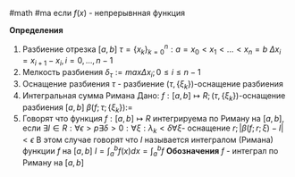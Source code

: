 #math #ma 
если $f(x)$ - непрерывнная функция 

**Определения**
1. Разбиение отрезка $[a, b]$
	$\tau = \{x_k\}^n_{k=0}:a =x_0 < x_1 < \dots < x_n = b$
	$\Delta x_i=x_{i+1}-x_i, i = 0,\dots, n-1$
2. Мелкость разбиения
	$\delta_{\tau} := max \Delta x_i; 0 \leq i \leq n-1$
3. Оснащение разбиения 
	$\tau$ - разбиение
	$(\tau, \{\xi_k\})$-оснащение разбиения
4. Интегральная сумма Римана
	Дано: $f: [a,b] \mapsto R; (\tau, \{\xi_k\})$-оснащение разбиения $[a, b]$
	$\beta(f;\tau;\{\xi_k\}):=$
5. Говорят что функция $f: [a, b] \mapsto R$ интегрируема по Риману на $[a,b]$, если 
	$\exists I \in R : \forall \epsilon > p \exists \delta > 0: \forall \xi : \lambda_k < \delta \forall \xi \text{- оснащение } r; |\beta(f;r;\xi) - I| < \epsilon$
	В этом случае говорят что $I$ называется интегралом (Римана) функции $f$ на $[a, b]$
	$I = \int^b_a f(x)dx = \int ^b_af$
	**Обозначения**
	$f$ - интеграл по Риману на $[a, b]$